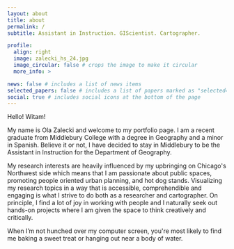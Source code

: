 ```yaml
---
layout: about
title: about
permalink: /
subtitle: Assistant in Instruction. GIScientist. Cartographer.

profile:
  align: right
  image: zalecki_hs_24.jpg
  image_circular: false # crops the image to make it circular
  more_info: >

news: false # includes a list of news items
selected_papers: false # includes a list of papers marked as "selected={true}"
social: true # includes social icons at the bottom of the page
---
```


Hello! Witam! 

My name is Ola Zalecki and welcome to my portfolio page. I am a recent graduate from Middlebury College with a degree in Geography and a minor in Spanish. Believe it or not, I have decided to stay in Middlebury to be the Assistant in Instruction for the Department of Geography.

My research interests are heavily influenced by my upbringing on Chicago's Northwest side which means that I am passionate about public spaces, promoting people oriented urban planning, and hot dog stands. Visualizing my research topics in a way that is accessible, comprehendible and engaging is what I strive to do both as a researcher and cartographer. On principle, I find a lot of joy in working with people and I naturally seek out hands-on projects where I am given the space to think creatively and critically. 

When I’m not hunched over my computer screen, you're most likely to find me baking a sweet treat or hanging out near a body of water. 


